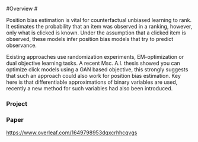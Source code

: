 #Overview #

Position bias estimation is vital for counterfactual unbiased 
learning to rank. It estimates the probability that an item was observed in 
a ranking, however, only what is clicked is known. Under the assumption 
that a clicked item is observed, these models infer position bias models that 
try to predict observance.

Existing approaches use randomization experiments, EM-optimization or dual objective learning tasks. 
A recent Msc. A.I. thesis showed you can optimize click models using a GAN based objective, 
this strongly suggests that such an approach could also work for position bias estimation. 
Key here is that differentiable approximations of binary variables are used, 
recently a new method for such variables had also been introduced.


### Project



### Paper

https://www.overleaf.com/1649798953dqxcrhhcqvgs
